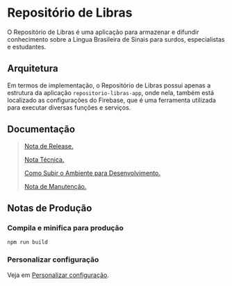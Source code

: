 # Repositório de Libras

O  Repositório de Libras é uma aplicação para armazenar e difundir conhecimento sobre a Lingua Brasileira de Sinais para surdos, especialistas e estudantes.

## Arquitetura
Em termos de implementação, o Repositório de Libras possui apenas a estrutura da aplicação `repositorio-libras-app`, onde nela, também está localizado as configurações do Firebase, que é uma ferramenta utilizada para executar diversas funções e serviços.

## Documentação
> [Nota de Release.](./CHANGELOG.md.md) 
>
> [Nota Técnica.](./docs/NOTA_TECNICA_REPOSITORIO_LIBRAS.md)
>
> [Como Subir o Ambiente para Desenvolvimento.](./docs/NOTA_GUIA_INSTALACAO.md)
>
>
> [Nota de Manutenção.](./docs/NOTA_MANUTENCAO.md)
>

## Notas de Produção

### Compila e minifica para produção
```
npm run build
```

### Personalizar configuração
Veja em [Personalizar configuração](https://cli.vuejs.org/config/).